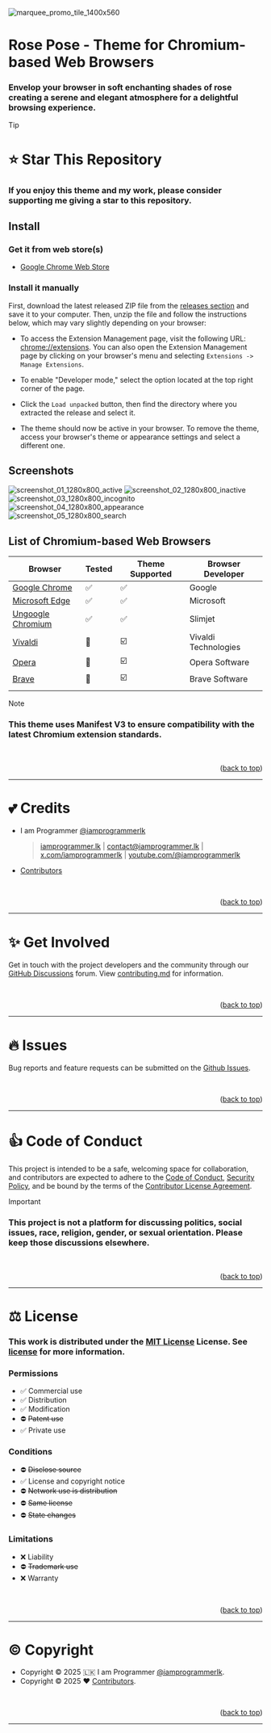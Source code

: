 <a name="readme-top"></a>

![marquee_promo_tile_1400x560](/resource/promo_tile/marquee_promo_tile_1400x560.png)

# Rose Pose - Theme for Chromium-based Web Browsers

### Envelop your browser in soft enchanting shades of rose creating a serene and elegant atmosphere for a delightful browsing experience.

> [!TIP]
>
> # :star: Star This Repository
>
> ### If you enjoy this theme and my work, please consider supporting me giving a star to this repository.

## Install

### Get it from web store(s)

- [Google Chrome Web Store](https://chromewebstore.google.com/detail/ihahnhlimemjhmpfijgmnopiolhnmnjj)

### Install it manually

First, download the latest released ZIP file from the [releases section](/../../releases) and save it to your computer. Then, unzip the file and follow the instructions below, which may vary slightly depending on your browser:

- To access the Extension Management page, visit the following URL: [chrome://extensions](chrome://extensions). You can also open the Extension Management page by clicking on your browser's menu and selecting `Extensions -> Manage Extensions`.

- To enable "Developer mode," select the option located at the top right corner of the page.

- Click the `Load unpacked` button, then find the directory where you extracted the release and select it.

- The theme should now be active in your browser. To remove the theme, access your browser's theme or appearance settings and select a different one.

## Screenshots

![screenshot_01_1280x800_active](/resource/screenshot/screenshot_01_1280x800_active.png) ![screenshot_02_1280x800_inactive](/resource/screenshot/screenshot_02_1280x800_inactive.png) ![screenshot_03_1280x800_incognito](/resource/screenshot/screenshot_03_1280x800_incognito.png) ![screenshot_04_1280x800_appearance](/resource/screenshot/screenshot_04_1280x800_appearance.png) ![screenshot_05_1280x800_search](/resource/screenshot/screenshot_05_1280x800_search.png)

## List of Chromium-based Web Browsers

| Browser | Tested | Theme Supported | Browser Developer |
| --- | --- | --- | --- |
| [Google Chrome](https://www.google.com/chrome/) | :white_check_mark: | :white_check_mark: | Google |
| [Microsoft Edge](https://www.microsoft.com/en-us/edge) | :white_check_mark: | :white_check_mark: | Microsoft |
| [Ungoogle Chromium](https://github.com/ungoogled-software/ungoogled-chromium) | :white_check_mark: | :white_check_mark: | Slimjet |
| [Vivaldi](https://vivaldi.com/) | :red_circle: | :ballot_box_with_check: | Vivaldi Technologies |
| [Opera](https://www.opera.com/) | :red_circle: | :ballot_box_with_check: | Opera Software |
| [Brave](https://brave.com/) | :red_circle: | :ballot_box_with_check: | Brave Software |
|  |  |  |  |

> [!NOTE]
>
> ### This theme uses Manifest V3 to ensure compatibility with the latest Chromium extension standards.

<br>
<p align="right">(<a href="#readme-top">back to top</a>)</p>

---

# :two_hearts: Credits

- I am Programmer [@iamprogrammerlk](https://github.com/iamprogrammerlk)

  > [iamprogrammer.lk](https://iamprogrammer.lk) | [contact@iamprogrammer.lk](mailto:contact@iamprogrammer.lk) | [x.com/iamprogrammerlk](https://x.com/iamprogrammerlk) | [youtube.com/@iamprogrammerlk](https://youtube.com/@iamprogrammerlk)

- [Contributors](/../../graphs/contributors)

<br>
<p align="right">(<a href="#readme-top">back to top</a>)</p>

---

# :sparkles: Get Involved

Get in touch with the project developers and the community through our [GitHub Discussions](/../../discussions) forum. View [contributing.md](/contributing.md) for information.

<br>
<p align="right">(<a href="#readme-top">back to top</a>)</p>

---

# :fire: Issues

Bug reports and feature requests can be submitted on the [Github Issues](/../../issues).

<br>
<p align="right">(<a href="#readme-top">back to top</a>)</p>

---

# :thumbsup: Code of Conduct

This project is intended to be a safe, welcoming space for collaboration, and contributors are expected to adhere to the [Code of Conduct](/code_of_conduct.md), [Security Policy](/security.md), and be bound by the terms of the [Contributor License Agreement](/contributor_license_agreement.md).

> [!IMPORTANT]
>
> ### This project is not a platform for discussing politics, social issues, race, religion, gender, or sexual orientation. Please keep those discussions elsewhere.

<br>
<p align="right">(<a href="#readme-top">back to top</a>)</p>

---

# :balance_scale: License

### This work is distributed under the [MIT License](https://choosealicense.com/licenses/mit/) License. See [license](/license.md) for more information.

### Permissions

- :white_check_mark: Commercial use
- :white_check_mark: Distribution
- :white_check_mark: Modification
- :no_entry: ~~Patent use~~
- :white_check_mark: Private use

### Conditions

- :no_entry: ~~Disclose source~~
- :white_check_mark: License and copyright notice
- :no_entry: ~~Network use is distribution~~
- :no_entry: ~~Same license~~
- :no_entry: ~~State changes~~

### Limitations

- :x: Liability
- :no_entry: ~~Trademark use~~
- :x: Warranty

<br>
<p align="right">(<a href="#readme-top">back to top</a>)</p>

---

# :copyright: Copyright

- Copyright © 2025 :sri_lanka: I am Programmer [@iamprogrammerlk](https://github.com/iamprogrammerlk).
- Copyright © 2025 :heart: [Contributors](/../../graphs/contributors).

<br>
<p align="right">(<a href="#readme-top">back to top</a>)</p>

---
